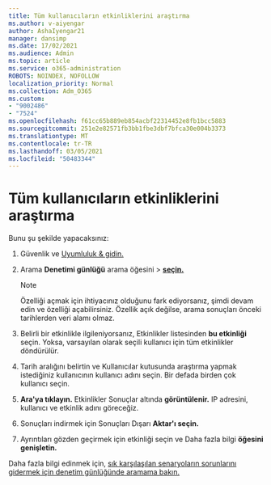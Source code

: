 ```yaml
---
title: Tüm kullanıcıların etkinliklerini araştırma
ms.author: v-aiyengar
author: AshaIyengar21
manager: dansimp
ms.date: 17/02/2021
ms.audience: Admin
ms.topic: article
ms.service: o365-administration
ROBOTS: NOINDEX, NOFOLLOW
localization_priority: Normal
ms.collection: Adm_O365
ms.custom:
- "9002486"
- "7524"
ms.openlocfilehash: f61cc65b889eb854acbf22314452e8fb1bcc5883
ms.sourcegitcommit: 251e2e82571fb3bb1fbe3dbf7bfca30e004b3373
ms.translationtype: MT
ms.contentlocale: tr-TR
ms.lasthandoff: 03/05/2021
ms.locfileid: "50483344"
---
```

# <a name="investigate-all-the-users-activities"></a>Tüm kullanıcıların etkinliklerini araştırma

Bunu şu şekilde yapacaksınız:

1. Güvenlik ve [Uyumluluk & gidin.](https://go.microsoft.com/fwlink/p/?linkid=2077143)
1. Arama **Denetimi günlüğü** arama öğesini  >  **[seçin.](https://go.microsoft.com/fwlink/?linkid=2103759)**
    > [!NOTE]
    > Özelliği açmak için ihtiyacınız olduğunu fark ediyorsanız, şimdi devam edin ve özelliği açabilirsiniz. Özellik açık değilse, arama sonuçları önceki tarihlerden veri alamı olmaz.

1. Belirli bir etkinlikle ilgileniyorsanız, Etkinlikler listesinden **bu etkinliği** seçin. Yoksa, varsayılan olarak seçili kullanıcı için tüm etkinlikler döndürülür.
1. Tarih aralığını belirtin ve Kullanıcılar  kutusunda araştırma yapmak istediğiniz kullanıcının kullanıcı adını seçin. Bir defada birden çok kullanıcı seçin.
1. **Ara'ya tıklayın.** Etkinlikler Sonuçlar altında **görüntülenir.** IP adresini, kullanıcı ve etkinlik adını göreceğiz.
1. Sonuçları indirmek için Sonuçları Dışarı **Aktar'ı seçin.**
1. Ayrıntıları gözden geçirmek için etkinliği seçin ve Daha fazla bilgi **öğesini genişletin.**

Daha fazla bilgi edinmek için, [sık karşılaşılan senaryoların sorunlarını gidermek için denetim günlüğünde aramama bakın.](https://go.microsoft.com/fwlink/?linkid=2103944)